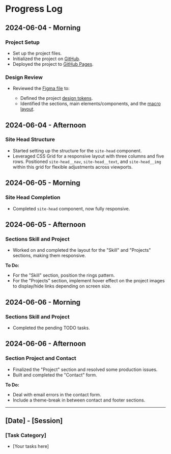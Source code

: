 # Progress Log

## 2024-06-04 - Morning

### Project Setup

- Set up the project files.
- Initialized the project on [GitHub](https://github.com/nicholasgillespie/portfolio-developer).
- Deployed the project to [GitHub Pages](https://nicholasgillespie.github.io/portfolio-developer/).

### Design Review

- Reviewed the [Figma file](https://www.figma.com/design/GYHHinLxe2GZzy0y7JkMDJ/single-page-developer-portfolio?node-id=0-676&t=5XkTNLgJ6tUsAYzd-0) to:

  - Defined the project [design tokens](https://github.com/nicholasgillespie/body-mass/tree/main/src/styles/00-settings).
  - Identified the sections, main elements/components, and the [macro layout](../design/01-composition.jpg).
  <!-- - Further identified the components and determined the [micro layout](../design/02-components.jpg) for those elements. -->

## 2024-06-04 - Afternoon

### Site Head Structure

- Started setting up the structure for the `site-head` component.
- Leveraged CSS Grid for a responsive layout with three columns and five rows. Positioned `site-head__nav`, `site-head__text`, and `site-head__img` within this grid for flexible adjustments across viewports.

## 2024-06-05 - Morning

### Site Head Completion

- Completed `site-head` component, now fully responsive.

## 2024-06-05 - Afternoon

### Sections Skill and Project

- Worked on and completed the layout for the "Skill" and "Projects" sections, making them responsive.

**To Do:**

- For the "Skill" section, position the rings pattern.
- For the "Projects" section, implement hover effect on the project images to display/hide links depending on screen size.

## 2024-06-06 - Morning

### Sections Skill and Project

- Completed the pending TODO tasks.

## 2024-06-06 - Afternoon

### Section Project and Contact

- Finalized the "Project" section and resolved some production issues.
- Built and completed the "Contact" form.

**To Do:**

- Deal with email errors in the contact form.
- Include a theme-break in between contact and footer sections.

---

## [Date] - [Session]

### [Task Category]

- [Your tasks here]
